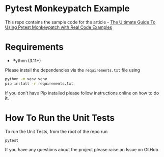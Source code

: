 # Pytest Monkeypatch Example

This repo contains the sample code for the article - [The Ultimate Guide To Using Pytest Monkeypatch with Real Code Examples](https://pytest-with-eric.com/pytest-best-practices/pytest-monkeypatch/)


# Requirements
* Python (3.11+)

Please install the dependencies via the `requirements.txt` file using 
```bash
python -m venv venv
pip install -r requirements.txt
```
If you don't have Pip installed please follow instructions online on how to do it.

# How To Run the Unit Tests
To run the Unit Tests, from the root of the repo run
```bash
pytest
```

If you have any questions about the project please raise an Issue on GitHub. 